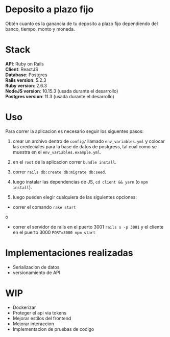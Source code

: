 # Deposito a plazo fijo
Obtén cuanto es la ganancia de tu deposito a plazo fijo dependiendo del banco, tiempo, monto y moneda.

# Stack

**API**: Ruby on Rails  
**Client**: ReactJS  
**Database**: Postgres  
**Rails version**: 5.2.3  
**Ruby version**: 2.6.3  
**NodeJS version**: 10.15.3 (usada durante el desarrollo)  
**Postgres version**: 11.3  (usada durante el desarrollo) 

# Uso

Para correr la aplicacion es necesario seguir los siguentes pasos:

1. crear un archivo dentro de `config/` llamado `env_variables.yml` y colocar las credeciales para la base de datos de postgress, tal cual como se muestra en el `env_variables.example.yml`.

2. en el `root` de la aplicacion correr `bundle install`.

3. correr `rails db:create db:migrate db:seed`.

4. luego instalar las dependencias de JS, `cd client && yarn` (o `npm install`).

5. luego pueden elegir cualquiera de las siguientes opciones:

  - correr el comando `rake start`
  
  ó
  
  - correr el servidor de rails en el puerto 3001 `rails s -p 3001` y el cliente en el puerto 3000 `PORT=3000 npm start`
  
  # Implementaciones realizadas
  - Serializacion de datos
  - versionamiento de API
  
  # WIP
  - Dockerizar
  - Proteger el api via tokens
  - Mejorar estilos del frontend
  - Mejorar interaccion
  - Implementacion de pruebas de codigo
